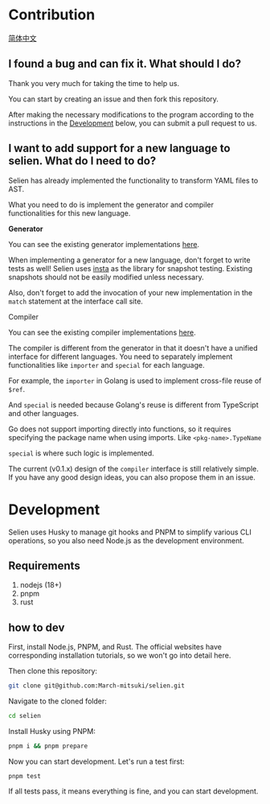 # Contribution

[简体中文](./docs/translation/contribute/zh.md)

## I found a bug and can fix it. What should I do?

Thank you very much for taking the time to help us. 

You can start by creating an issue and then fork this repository. 

After making the necessary modifications to the program according to the instructions in the [Development](#development) below, you can submit a pull request to us.

## I want to add support for a new language to selien. What do I need to do?

Selien has already implemented the functionality to transform YAML files to AST. 

What you need to do is implement the generator and compiler functionalities for this new language.

**Generator**

You can see the existing generator implementations [here](./src/generator/lang/).

When implementing a generator for a new language, don't forget to write tests as well! Selien uses [insta](https://github.com/mitsuhiko/insta) as the library for snapshot testing. Existing snapshots should not be easily modified unless necessary.

Also, don't forget to add the invocation of your new implementation in the `match` statement at the interface call site.

Compiler

You can see the existing compiler implementations [here](./src/compiler/).

The compiler is different from the generator in that it doesn't have a unified interface for different languages. You need to separately implement functionalities like `importer` and `special` for each language.

For example, the `importer` in Golang is used to implement cross-file reuse of `$ref`.

And `special` is needed because Golang's reuse is different from TypeScript and other languages.

Go does not support importing directly into functions, so it requires specifying the package name when using imports. Like `<pkg-name>.TypeName`

`special` is where such logic is implemented.

The current (v0.1.x) design of the `compiler` interface is still relatively simple. If you have any good design ideas, you can also propose them in an issue.

# Development

Selien uses Husky to manage git hooks and PNPM to simplify various CLI operations, so you also need Node.js as the development environment.

## Requirements

1. nodejs (18+)
2. pnpm
3. rust

## how to dev

First, install Node.js, PNPM, and Rust. The official websites have corresponding installation tutorials, so we won't go into detail here.

Then clone this repository:

```bash
git clone git@github.com:March-mitsuki/selien.git
```

Navigate to the cloned folder:

```bash
cd selien
```

Install Husky using PNPM:

```bash
pnpm i && pnpm prepare
```

Now you can start development. Let's run a test first:

```
pnpm test
```

If all tests pass, it means everything is fine, and you can start development.
